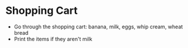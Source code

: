 # Shopping Cart

* Go through the shopping cart: banana, milk, eggs, whip cream, wheat bread
* Print the items if they aren't milk
